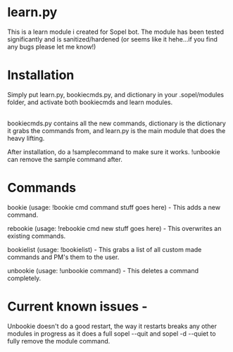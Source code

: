 # learn.py
This is a learn module i created for Sopel bot.  The module has been tested significantly and is sanitized/hardened (or seems like it hehe...if you find any bugs please let me know!) 
&nbsp;

# Installation
Simply put learn.py, bookiecmds.py, and dictionary in your .sopel/modules folder, and activate both bookiecmds and learn modules.  
&nbsp;

bookiecmds.py contains all the new commands, dictionary is the dictionary it grabs the commands from, and learn.py is the main module that does the heavy lifting.
&nbsp;

After installation, do a !samplecommand to make sure it works.  !unbookie can remove the sample command after.
&nbsp;

# Commands
bookie (usage: !bookie cmd command stuff goes here) - This adds a new command.
&nbsp;

rebookie (usage: !rebookie cmd new stuff goes here) - This overwrites an existing commands.
&nbsp;

bookielist (usage: !bookielist) - This grabs a list of all custom made commands and PM's them to the user.
&nbsp;

unbookie (usage: !unbookie command) - This deletes a command completely.

# Current known issues - 
Unbookie doesn't do a good restart, the way it restarts breaks any other modules in progress as it does a full sopel --quit and sopel -d --quiet to fully remove the module command.
